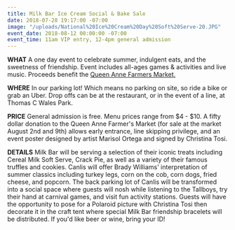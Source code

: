 ```yaml
---
title: Milk Bar Ice Cream Social & Bake Sale
date: 2018-07-28 19:17:00 -07:00
image: "/uploads/National%20Ice%20Cream%20Day%20Soft%20Serve-20.JPG"
event_date: 2018-08-12 00:00:00 -07:00
event_time: 11am VIP entry, 12-4pm general admission
---
```


**WHAT** A one day event to celebrate summer, indulgent eats, and the sweetness of friendship. Event includes all-ages games & activities and live music. Proceeds benefit the [Queen Anne Farmers Market.](https://qafma.net/)

**WHERE** In our parking lot! Which means no parking on site, so ride a bike or grab an Uber. Drop offs can be at the restaurant, or in the event of a line, at Thomas C Wales Park. 

**PRICE** General admission is free. Menu prices range from $4 - $10. A fifty dollar donation to the Queen Anne Farmer's Market (for sale at the market August 2nd and 9th) allows early entrance, line skipping privilege, and an event poster designed by artist Marisol Ortega and signed by Christina Tosi.

**DETAILS** Milk Bar will be serving a selection of their iconic treats including Cereal Milk Soft Serve, Crack Pie, as well as a variety of their famous truffles and cookies. Canlis will offer Brady Williams' interpretation of summer classics including turkey legs, corn on the cob, corn dogs, fried cheese, and popcorn. The back parking lot of Canlis will be transformed into a social space where guests will nosh while listening to the Tallboys, try their hand at carnival games, and visit fun activity stations. Guests will have the opportunity to pose for a Polaroid picture with Christina Tosi then decorate it in the craft tent where special Milk Bar friendship bracelets will be distributed. If you'd like beer or wine, bring your ID!
